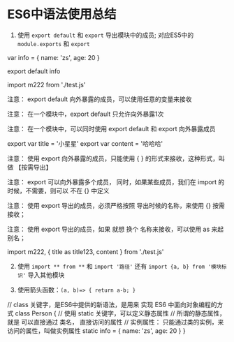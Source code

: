 # ES6中语法使用总结

1. 使用 `export default` 和 `export` 导出模块中的成员; 对应ES5中的 `module.exports` 和 `export`

var info = {
  name: 'zs',
  age: 20
}

export default info

import m222 from './test.js'

注意： export default 向外暴露的成员，可以使用任意的变量来接收

注意： 在一个模块中，export default 只允许向外暴露1次

注意： 在一个模块中，可以同时使用 export default 和 export 向外暴露成员

export var title = '小星星'
export var content = '哈哈哈'

注意： 使用 export 向外暴露的成员，只能使用 { } 的形式来接收，这种形式，叫做 【按需导出】

注意： export 可以向外暴露多个成员， 同时，如果某些成员，我们在 import 的时候，不需要，则可以 不在 {}  中定义

注意： 使用 export 导出的成员，必须严格按照 导出时候的名称，来使用  {}  按需接收；

注意： 使用 export 导出的成员，如果 就想 换个 名称来接收，可以使用 as 来起别名；

import m222, { title as title123, content } from './test.js'

2. 使用 `import ** from **` 和 `import '路径'` 还有 `import {a, b} from '模块标识'` 导入其他模块

3. 使用箭头函数：`(a, b)=> { return a-b; }`

// class 关键字，是ES6中提供的新语法，是用来 实现 ES6 中面向对象编程的方式
class Person {
  // 使用 static 关键字，可以定义静态属性
  // 所谓的静态属性，就是 可以直接通过 类名， 直接访问的属性
  // 实例属性： 只能通过类的实例，来访问的属性，叫做实例属性
  static info = { name: 'zs', age: 20 }
}

